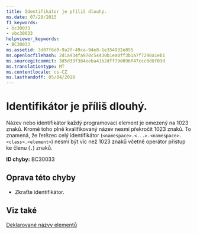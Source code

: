 ```yaml
---
title: Identifikátor je příliš dlouhý.
ms.date: 07/20/2015
f1_keywords:
- bc30033
- vbc30033
helpviewer_keywords:
- BC30033
ms.assetid: 3d07f6d0-9a2f-49ca-94e8-1e354932e855
ms.openlocfilehash: 2d1a934fa970c54430b1ea0ff3b1a7f7290a1eb1
ms.sourcegitcommit: 3d5d33f384eeba41b2dff79d096f47ccc8d8f03d
ms.translationtype: MT
ms.contentlocale: cs-CZ
ms.lasthandoff: 05/04/2018
---
```

# <a name="identifier-is-too-long"></a>Identifikátor je příliš dlouhý.
Název nebo identifikátor každý programovací element je omezený na 1023 znaků. Kromě toho plně kvalifikovaný název nesmí překročit 1023 znaků. To znamená, že řetězec celý identifikátor (`<namespace>.<...>.<namespace>.<class>.<element>`) nesmí být víc než 1023 znaků včetně operátor přístup ke členu (`.`) znaků.  
  
 **ID chyby:** BC30033  
  
## <a name="to-correct-this-error"></a>Oprava této chyby  
  
-   Zkraťte identifikátor.  
  
## <a name="see-also"></a>Viz také  
 [Deklarované názvy elementů](../../../visual-basic/programming-guide/language-features/declared-elements/declared-element-names.md)
